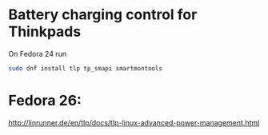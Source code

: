 # Battery charging control for Thinkpads

On Fedora 24 run


```sh
sudo dnf install tlp tp_smapi smartmontools
```

# Fedora 26:
http://linrunner.de/en/tlp/docs/tlp-linux-advanced-power-management.html
